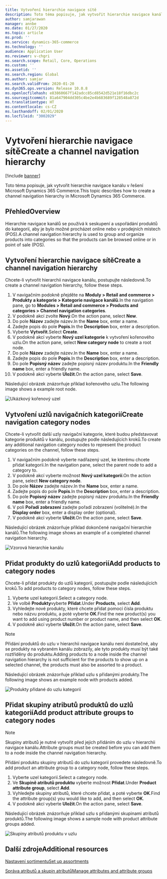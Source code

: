 ```yaml
---
title: Vytvoření hierarchie navigace sítě
description: Toto téma popisuje, jak vytvořit hierarchie navigace kanálu v řešení Microsoft Dynamics 365 Commerce.
author: samjarawan
manager: annbe
ms.date: 01/27/2020
ms.topic: article
ms.prod: ''
ms.service: dynamics-365-commerce
ms.technology: ''
audience: Application User
ms.reviewer: v-chgri
ms.search.scope: Retail, Core, Operations
ms.custom: ''
ms.assetid: ''
ms.search.region: Global
ms.author: samjar
ms.search.validFrom: 2020-01-20
ms.dyn365.ops.version: Release 10.0.8
ms.openlocfilehash: e83860667f142adcc85cd8542d521e18f16dbc2c
ms.sourcegitcommit: 81a647904dd305c4be2e4b683689f128548a872d
ms.translationtype: HT
ms.contentlocale: cs-CZ
ms.lasthandoff: 02/01/2020
ms.locfileid: "3002029"
---
```

# <a name="create-a-channel-navigation-hierarchy"></a><span data-ttu-id="337f7-103">Vytvoření hierarchie navigace sítě</span><span class="sxs-lookup"><span data-stu-id="337f7-103">Create a channel navigation hierarchy</span></span>


[!include [banner](includes/banner.md)]

<span data-ttu-id="337f7-104">Toto téma popisuje, jak vytvořit hierarchie navigace kanálu v řešení Microsoft Dynamics 365 Commerce.</span><span class="sxs-lookup"><span data-stu-id="337f7-104">This topic describes how to create a channel navigation hierarchy in Microsoft Dynamics 365 Commerce.</span></span>

## <a name="overview"></a><span data-ttu-id="337f7-105">Přehled</span><span class="sxs-lookup"><span data-stu-id="337f7-105">Overview</span></span>

<span data-ttu-id="337f7-106">Hierarchie navigace kanálů se používá k seskupení a uspořádání produktů do kategorií, aby je bylo možné procházet online nebo v prodejních místech (POS).</span><span class="sxs-lookup"><span data-stu-id="337f7-106">A channel navigation hierarchy is used to group and organize products into categories so that the products can be browsed online or in point of sale (POS).</span></span>

## <a name="create-a-channel-navigation-hierarchy"></a><span data-ttu-id="337f7-107">Vytvoření hierarchie navigace sítě</span><span class="sxs-lookup"><span data-stu-id="337f7-107">Create a channel navigation hierarchy</span></span>

<span data-ttu-id="337f7-108">Chcete-li vytvořit hierarchii navigace kanálu, postupujte následovně.</span><span class="sxs-lookup"><span data-stu-id="337f7-108">To create a channel navigation hierarchy, follow these steps.</span></span>

1. <span data-ttu-id="337f7-109">V navigačním podokně přejděte na **Moduly \> Retail and commerce \> Produkty a kategorie \> Kategorie navigace kanálů**.</span><span class="sxs-lookup"><span data-stu-id="337f7-109">In the navigation pane, go to **Modules \> Retail and commerce \> Products and categories \> Channel navigation categories**.</span></span>
1. <span data-ttu-id="337f7-110">V podokně akcí zvolte **Nový**.</span><span class="sxs-lookup"><span data-stu-id="337f7-110">On the action pane, select **New**.</span></span>
1. <span data-ttu-id="337f7-111">Do pole **Název** zadejte název.</span><span class="sxs-lookup"><span data-stu-id="337f7-111">In the **Name** box, enter a name.</span></span>
1. <span data-ttu-id="337f7-112">Zadejte popis do pole **Popis**.</span><span class="sxs-lookup"><span data-stu-id="337f7-112">In the **Description** box, enter a description.</span></span>
1. <span data-ttu-id="337f7-113">Vyberte **Vytvořit**.</span><span class="sxs-lookup"><span data-stu-id="337f7-113">Select **Create**.</span></span>
1. <span data-ttu-id="337f7-114">V podokně akcí vyberte **Nový uzel kategorie** k vytvoření kořenového uzlu.</span><span class="sxs-lookup"><span data-stu-id="337f7-114">On the action pane, select **New category node** to create a root node.</span></span>
1. <span data-ttu-id="337f7-115">Do pole **Název** zadejte název.</span><span class="sxs-lookup"><span data-stu-id="337f7-115">In the **Name** box, enter a name.</span></span>
1. <span data-ttu-id="337f7-116">Zadejte popis do pole **Popis**.</span><span class="sxs-lookup"><span data-stu-id="337f7-116">In the **Description** box, enter a description.</span></span>
1. <span data-ttu-id="337f7-117">Do pole **Popisný název** zadejte popisný název produktu.</span><span class="sxs-lookup"><span data-stu-id="337f7-117">In the **Friendly name** box, enter a friendly name.</span></span>
1. <span data-ttu-id="337f7-118">V podokně akcí vyberte **Uložit**.</span><span class="sxs-lookup"><span data-stu-id="337f7-118">On the action pane, select **Save**.</span></span>

<span data-ttu-id="337f7-119">Následující obrázek znázorňuje příklad kořenového uzlu.</span><span class="sxs-lookup"><span data-stu-id="337f7-119">The following image shows a example root node.</span></span>

![Ukázkový kořenový uzel](media/create-channel-hierarchy-1.png)

## <a name="create-navigation-category-nodes"></a><span data-ttu-id="337f7-121">Vytvoření uzlů navigačních kategorií</span><span class="sxs-lookup"><span data-stu-id="337f7-121">Create navigation category nodes</span></span>

<span data-ttu-id="337f7-122">Chcete-li vytvořit další uzly navigační kategorie, které budou představovat kategorie produktů v kanálu, postupujte podle následujících kroků.</span><span class="sxs-lookup"><span data-stu-id="337f7-122">To create any additional navigation category nodes to represent the product categories on the channel, follow these steps.</span></span>

1. <span data-ttu-id="337f7-123">V navigačním podokně vyberte nadřazený uzel, ke kterému chcete přidat kategorii.</span><span class="sxs-lookup"><span data-stu-id="337f7-123">In the navigation pane, select the parent node to add a category to.</span></span>
1. <span data-ttu-id="337f7-124">V podokně akcí vyberte možnost **Nový uzel kategorií**.</span><span class="sxs-lookup"><span data-stu-id="337f7-124">On the action pane, select **New category node**.</span></span>
1. <span data-ttu-id="337f7-125">Do pole **Název** zadejte název.</span><span class="sxs-lookup"><span data-stu-id="337f7-125">In the **Name** box, enter a name.</span></span>
1. <span data-ttu-id="337f7-126">Zadejte popis do pole **Popis**.</span><span class="sxs-lookup"><span data-stu-id="337f7-126">In the **Description** box, enter a description.</span></span>
1. <span data-ttu-id="337f7-127">Do pole **Popisný název** zadejte popisný název produktu.</span><span class="sxs-lookup"><span data-stu-id="337f7-127">In the **Friendly name** box, enter a friendly name.</span></span>
1. <span data-ttu-id="337f7-128">V poli **Pořadí zobrazení** zadejte pořadí zobrazení (volitelné).</span><span class="sxs-lookup"><span data-stu-id="337f7-128">In the **Display order** box, enter a display order (optional).</span></span>
1. <span data-ttu-id="337f7-129">V podokně akcí vyberte **Uložit**.</span><span class="sxs-lookup"><span data-stu-id="337f7-129">On the action pane, select **Save**.</span></span>

<span data-ttu-id="337f7-130">Následující obrázek znázorňuje příklad dokončené navigační hierarchie kanálů.</span><span class="sxs-lookup"><span data-stu-id="337f7-130">The following image shows an example of a completed channel navigation hierarchy.</span></span>

![Vzorová hierarchie kanálu](media/create-channel-hierarchy-2.png)

## <a name="add-products-to-category-nodes"></a><span data-ttu-id="337f7-132">Přidat produkty do uzlů kategorií</span><span class="sxs-lookup"><span data-stu-id="337f7-132">Add products to category nodes</span></span>

<span data-ttu-id="337f7-133">Chcete-li přidat produkty do uzlů kategorií, postupujte podle následujících kroků.</span><span class="sxs-lookup"><span data-stu-id="337f7-133">To add products to category nodes, follow these steps.</span></span>

1. <span data-ttu-id="337f7-134">Vyberte uzel kategorií.</span><span class="sxs-lookup"><span data-stu-id="337f7-134">Select a category node.</span></span>
1. <span data-ttu-id="337f7-135">Ve volbě **Produkty**vyberte **Přidat**.</span><span class="sxs-lookup"><span data-stu-id="337f7-135">Under **Products**, select **Add**.</span></span>
1. <span data-ttu-id="337f7-136">Vyhledejte nové produkty, které chcete přidat pomocí čísla produktu nebo názvu produktu, a poté vyberte **OK**.</span><span class="sxs-lookup"><span data-stu-id="337f7-136">Find the new product(s) you want to add using product number or product name, and then select **OK**.</span></span>
1. <span data-ttu-id="337f7-137">V podokně akcí vyberte **Uložit**.</span><span class="sxs-lookup"><span data-stu-id="337f7-137">On the action pane, select **Save**.</span></span>

> [!NOTE]
> <span data-ttu-id="337f7-138">Přidání produktů do uzlu v hierarchii navigace kanálu není dostatečné, aby se produkty na vybraném kanálu zobrazily, ale tyto produkty musí být také roztříděny do produktu.</span><span class="sxs-lookup"><span data-stu-id="337f7-138">Adding products to a node inside the channel navigation hierarchy is not sufficient for the products to show up on a selected channel, the products must also be assorted to a product.</span></span>

<span data-ttu-id="337f7-139">Následující obrázek znázorňuje příklad uzlu s přidanými produkty.</span><span class="sxs-lookup"><span data-stu-id="337f7-139">The following image shows an example node with products added.</span></span>

![Produkty přidané do uzlu kategorií](media/create-channel-hierarchy-3.png)

## <a name="add-product-attribute-groups-to-category-nodes"></a><span data-ttu-id="337f7-141">Přidat skupiny atributů produktů do uzlů kategorií</span><span class="sxs-lookup"><span data-stu-id="337f7-141">Add product attribute groups to category nodes</span></span>

> [!NOTE]
> <span data-ttu-id="337f7-142">Skupiny atributů je nutné vytvořit před jejich přidáním do uzlu v hierarchii navigace kanálu.</span><span class="sxs-lookup"><span data-stu-id="337f7-142">Attribute groups must be created before you can add them to a node inside the channel navigation hierarchy.</span></span>

<span data-ttu-id="337f7-143">Přidání produktu skupiny atributů do uzlu kategorií provedete následovně.</span><span class="sxs-lookup"><span data-stu-id="337f7-143">To add product an attribute group to a category node, follow these steps.</span></span>

1. <span data-ttu-id="337f7-144">Vyberte uzel kategorií.</span><span class="sxs-lookup"><span data-stu-id="337f7-144">Select a category node.</span></span>
1. <span data-ttu-id="337f7-145">Ve **Skupině atributů produktu** vyberte možnost **Přidat**.</span><span class="sxs-lookup"><span data-stu-id="337f7-145">Under **Product attribute group**, select **Add**.</span></span>
1. <span data-ttu-id="337f7-146">Vyhledejte skupiny atributů, které chcete přidat, a poté vyberte **OK**.</span><span class="sxs-lookup"><span data-stu-id="337f7-146">Find the attribute group(s) you would like to add, and then select **OK**.</span></span>
1. <span data-ttu-id="337f7-147">V podokně akcí vyberte **Uložit**.</span><span class="sxs-lookup"><span data-stu-id="337f7-147">On the action pane, select **Save**.</span></span>

<span data-ttu-id="337f7-148">Následující obrázek znázorňuje příklad uzlu s přidanými skupinami atributů produktů.</span><span class="sxs-lookup"><span data-stu-id="337f7-148">The following image shows a sample node with product attribute groups added.</span></span>

![Skupiny atributů produktu v uzlu](media/create-channel-hierarchy-4.png)

## <a name="additional-resources"></a><span data-ttu-id="337f7-150">Další zdroje</span><span class="sxs-lookup"><span data-stu-id="337f7-150">Additional resources</span></span>

[<span data-ttu-id="337f7-151">Nastavení sortimentu</span><span class="sxs-lookup"><span data-stu-id="337f7-151">Set up assortments</span></span>](set-up-assortments.md)

[<span data-ttu-id="337f7-152">Správa atributů a skupin atributů</span><span class="sxs-lookup"><span data-stu-id="337f7-152">Manage attributes and attribute groups</span></span>](attribute-attributegroups-lifecycle.md)
